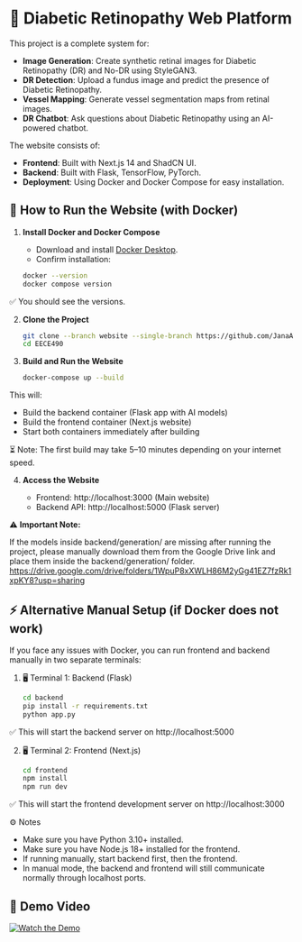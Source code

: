 # 🌟 Diabetic Retinopathy Web Platform

This project is a complete system for:
- **Image Generation**: Create synthetic retinal images for Diabetic Retinopathy (DR) and No-DR using StyleGAN3.
- **DR Detection**: Upload a fundus image and predict the presence of Diabetic Retinopathy.
- **Vessel Mapping**: Generate vessel segmentation maps from retinal images.
- **DR Chatbot**: Ask questions about Diabetic Retinopathy using an AI-powered chatbot.

The website consists of:
- **Frontend**: Built with Next.js 14 and ShadCN UI.
- **Backend**: Built with Flask, TensorFlow, PyTorch.
- **Deployment**: Using Docker and Docker Compose for easy installation.

## 🚀 How to Run the Website (with Docker)

1. **Install Docker and Docker Compose**

   - Download and install [Docker Desktop](https://www.docker.com/products/docker-desktop/).
   - Confirm installation:
   
   ```bash
   docker --version
   docker compose version

✅ You should see the versions.

2. **Clone the Project**
   
   ```bash
   git clone --branch website --single-branch https://github.com/JanaAY/EECE490.git
   cd EECE490

3. **Build and Run the Website**

   ```bash
   docker-compose up --build
   
This will:
- Build the backend container (Flask app with AI models)
- Build the frontend container (Next.js website)
- Start both containers immediately after building

⏳ Note: The first build may take 5–10 minutes depending on your internet speed.

4. **Access the Website**

   - Frontend: http://localhost:3000 (Main website)
   - Backend API: http://localhost:5000 (Flask server)
  
⚠️ **Important Note:**

If the models inside backend/generation/ are missing after running the project, please manually download them from the Google Drive link and place them inside the backend/generation/ folder. https://drive.google.com/drive/folders/1WpuP8xXWLH86M2yGg41EZ7fzRk1xpKY8?usp=sharing


## ⚡ Alternative Manual Setup (if Docker does not work)

If you face any issues with Docker, you can run frontend and backend manually in two separate terminals:

   1. 🖥️ Terminal 1: Backend (Flask)
      ```bash
      cd backend
      pip install -r requirements.txt
      python app.py

✅ This will start the backend server on http://localhost:5000

   2. 🖥️ Terminal 2: Frontend (Next.js)
      ```bash
      cd frontend
      npm install
      npm run dev

✅ This will start the frontend development server on http://localhost:3000

⚙️ Notes
- Make sure you have Python 3.10+ installed.
- Make sure you have Node.js 18+ installed for the frontend.
- If running manually, start backend first, then the frontend.
- In manual mode, the backend and frontend will still communicate normally through localhost ports.

## 🎥 Demo Video

[![Watch the Demo](https://img.youtube.com/vi/Sbvax9-YqgU/maxresdefault.jpg)](https://www.youtube.com/watch?v=Sbvax9-YqgU)

